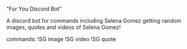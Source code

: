 "For You Discord Bot" 

A discord bot for commands including Selena Gomez getting random images, quotes and videos of Selena Gomez!

commands:
                       !SG image
                       !SG video
                       !SG quote